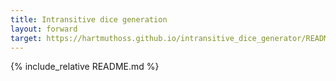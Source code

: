 ```yaml
---
title: Intransitive dice generation
layout: forward
target: https://hartmuthoss.github.io/intransitive_dice_generator/README.html
---
```


{% include_relative README.md %}

